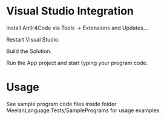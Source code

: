 # Visual Studio Integration
Install Antlr4Code via Tools -> Extensions and Updates...

Restart Visual Studio.

Build the Solution.

Run the App project and start typing your program code.

# Usage
See sample program code files inside folder MeelanLanguage.Tests/SamplePrograms for usage examples.
